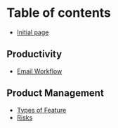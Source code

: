 # Table of contents

* [Initial page](README.md)

## Productivity

* [Email Workflow](productivity/email-workflow.md)

## Product Management

* [Types of Feature](product-management/types-of-feature.md)
* [Risks](product-management/risks.md)

